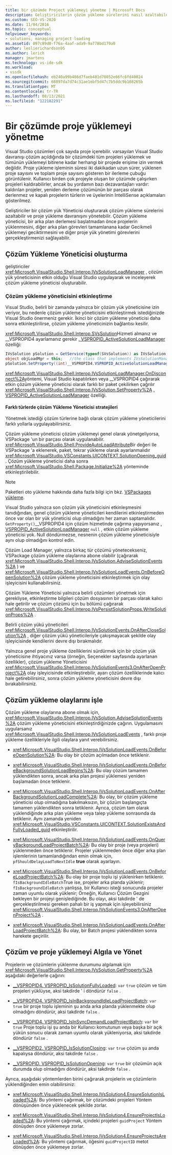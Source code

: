 ```yaml
---
title: bir çözümde Project yüklemeyi yönetme | Microsoft Docs
description: Geliştiricilerin çözüm yükleme sürelerini nasıl azaltabileceğini ve bir çözüm yük Yöneticisi oluşturarak proje yükleme davranışını nasıl yönetebileceğini öğrenin.
ms.custom: SEO-VS-2020
ms.date: 11/04/2016
ms.topic: conceptual
helpviewer_keywords:
- solutions, managing project loading
ms.assetid: 097c89d0-f76a-4aaf-ada9-9a778bd179a0
author: leslierichardson95
ms.author: lerich
manager: jmartens
ms.technology: vs-ide-sdk
ms.workload:
- vssdk
ms.openlocfilehash: eb240a99b486d7faeb481d78052e66fc6fd40024
ms.sourcegitcommit: 68897da7d74c31ae1ebf5d47c7b5ddc9b108265b
ms.translationtype: MT
ms.contentlocale: tr-TR
ms.lasthandoff: 08/13/2021
ms.locfileid: "122102291"
---
```

# <a name="manage-project-loading-in-a-solution"></a>Bir çözümde proje yüklemeyi yönetme
Visual Studio çözümleri çok sayıda proje içerebilir. varsayılan Visual Studio davranışı çözüm açıldığında bir çözümdeki tüm projeleri yüklemek ve tümünün yüklemeyi bitirene kadar herhangi bir projede erişime izin vermek değildir. Proje yükleme işleminin süresi iki dakikadan uzun sürer, yüklenen proje sayısını ve toplam proje sayısını gösteren bir ilerleme çubuğu görüntülenir. Kullanıcı birden çok projeyle oluşan bir çözümde çalışırken projeleri kaldırabilirler, ancak bu yordamın bazı dezavantajları vardır: kaldırılan projeler, yeniden derleme çözümünün bir parçası olarak derlenmez ve kapalı projelerin türlerin ve üyelerinin IntelliSense açıklamaları gösterilmez.

 Geliştiriciler bir çözüm yük Yöneticisi oluşturarak çözüm yükleme sürelerini azaltabilir ve proje yükleme davranışını yönetebilir. Çözüm yükleme yöneticisi, bir arka plan derlemesi başlatmadan önce projelerin yüklenmesini, diğer arka plan görevleri tamamlanana kadar Gecikmeli yüklemeyi geciktirmesini ve diğer proje yük yönetimi görevlerini gerçekleştirmenizi sağlayabilir.

## <a name="create-a-solution-load-manager"></a>Çözüm Yükleme Yöneticisi oluşturma
 geliştiriciler <xref:Microsoft.VisualStudio.Shell.Interop.IVsSolutionLoadManager> , çözüm yük yöneticisinin etkin olduğu Visual Studio uygulayarak ve inceleyerek çözüm yükleme yöneticisi oluşturabilir.

### <a name="activate-a-solution-load-manager"></a>Çözüm yükleme yöneticisini etkinleştirme
 Visual Studio, belirli bir zamanda yalnızca bir çözüm yük yöneticisine izin veriyor, bu nedenle çözüm yükleme yöneticisini etkinleştirmek istediğinizde Visual Studio önermeniz gerekir. İkinci bir çözüm yükleme yöneticisi daha sonra etkinleştirilirse, çözüm yükleme yöneticinizin bağlantısı kesilir.

 <xref:Microsoft.VisualStudio.Shell.Interop.SVsSolution>Hizmeti almanız ve __VSPROPID4 ayarlamanız gerekir [. VSPROPID_ActiveSolutionLoadManager](<xref:Microsoft.VisualStudio.Shell.Interop.__VSPROPID4.VSPROPID_ActiveSolutionLoadManager>) özelliği:

```csharp
IVsSolution pSolution = GetService(typeof(SVsSolution)) as IVsSolution;
object objLoadMgr = this;   //the class that implements IVsSolutionManager
pSolution.SetProperty((int)__VSPROPID4.VSPROPID_ActiveSolutionLoadManager, objLoadMgr);
```

 <xref:Microsoft.VisualStudio.Shell.Interop.IVsSolutionLoadManager.OnDisconnect%2A>yöntemi, Visual Studio kapatılırken veya __VSPROPID4 çağırarak etkin çözüm yükleme yöneticisi olarak farklı bir paket çekilirken çağrılır <xref:Microsoft.VisualStudio.Shell.Interop.IVsSolution.SetProperty%2A> [. VSPROPID_ActiveSolutionLoadManager](<xref:Microsoft.VisualStudio.Shell.Interop.__VSPROPID4.VSPROPID_ActiveSolutionLoadManager>) özelliği.

#### <a name="strategies-for-different-kinds-of-solution-load-manager"></a>Farklı türlerde çözüm Yükleme Yöneticisi stratejileri
 Yönetmek istediği çözüm türlerine bağlı olarak çözüm yükleme yöneticilerini farklı yollarla uygulayabilirsiniz.

 Çözüm yükleme yöneticisi çözüm yüklemeyi genel olarak yönetgeliyorsa, VSPackage 'un bir parçası olarak uygulanabilir. <xref:Microsoft.VisualStudio.Shell.ProvideAutoLoadAttribute>Bir değeri Ile VSPackage 'a eklenerek, paket, tekrar yükleme olarak ayarlanmalıdır <xref:Microsoft.VisualStudio.VSConstants.UICONTEXT.SolutionOpening_guid> . Çözüm yükleme yöneticisi daha sonra <xref:Microsoft.VisualStudio.Shell.Package.Initialize%2A> yönteminde etkinleştirilebilir.

> [!NOTE]
> Paketleri oto yükleme hakkında daha fazla bilgi için bkz. [VSPackages yükleme](../extensibility/loading-vspackages.md).

 Visual Studio yalnızca son çözüm yük yöneticisini etkinleşmesini tanıdığından, genel çözüm yükleme yöneticileri kendilerini etkinleştirmeden önce var olan bir yük yöneticisi olup olmadığını her zaman saptamalıdır. `GetProperty()`__VSPROPID4 için çözüm hizmetinde çağırma yapıyorsanız [. VSPROPID_ActiveSolutionLoadManager](<xref:Microsoft.VisualStudio.Shell.Interop.__VSPROPID4.VSPROPID_ActiveSolutionLoadManager>) `null` , etkin çözüm yükleme yöneticisi yok. Null döndürmezse, nesnenin çözüm yükleme yöneticisiyle aynı olup olmadığını kontrol edin.

 Çözüm Load Manager, yalnızca birkaç tür çözümü yönetecekseniz, VSPackage çözüm yükleme olaylarına abone olabilir (çağırarak <xref:Microsoft.VisualStudio.Shell.Interop.IVsSolution.AdviseSolutionEvents%2A> ) ve <xref:Microsoft.VisualStudio.Shell.Interop.IVsSolutionLoadEvents.OnBeforeOpenSolution%2A> çözüm yükleme yöneticisini etkinleştirmek için olay işleyicisini kullanabilirsiniz.

 Çözüm Yükleme Yöneticisi yalnızca belirli çözümleri yönetmek için gerekliyse, etkinleştirme bilgileri çözüm dosyasının bir parçası olarak kalıcı hale getirilir ve çözüm çözümü için bu bölümü çağırarak <xref:Microsoft.VisualStudio.Shell.Interop.IVsPersistSolutionProps.WriteSolutionProps%2A> .

 Belirli çözüm yükü yöneticileri <xref:Microsoft.VisualStudio.Shell.Interop.IVsSolutionEvents.OnAfterCloseSolution%2A> , diğer çözüm yükü yöneticileriyle çakışmayacak şekilde olay işleyicisinde kendilerini devre dışı bırakmalıdır.

 Yalnızca genel proje yükleme özelliklerini sürdürmek için bir çözüm yük yöneticisine ihtiyacınız varsa (örneğin, Seçenekler sayfasında ayarlanan özellikler), çözüm yükleme Yöneticisini <xref:Microsoft.VisualStudio.Shell.Interop.IVsSolutionEvents3.OnAfterOpenProject%2A> olay işleyicisinde etkinleştirebilir, ayarı çözüm özelliklerinde kalıcı hale getirebilirsiniz, sonra çözüm yükleme yöneticisini devre dışı bırakabilirsiniz.

## <a name="handle-solution-load-events"></a>Çözüm yükleme olaylarını işle
 Çözüm yükleme olaylarına abone olmak için, <xref:Microsoft.VisualStudio.Shell.Interop.IVsSolution.AdviseSolutionEvents%2A> çözüm yükleme yöneticisini etkinleştirdiğinizde çağırın. Uygulamasını uygularsanız <xref:Microsoft.VisualStudio.Shell.Interop.IVsSolutionLoadEvents> , farklı proje yükleme özellikleriyle ilgili olaylara yanıt verebilirsiniz.

- <xref:Microsoft.VisualStudio.Shell.Interop.IVsSolutionLoadEvents.OnBeforeOpenSolution%2A>: Bu olay bir çözüm açılmadan önce tetiklenir.

- <xref:Microsoft.VisualStudio.Shell.Interop.IVsSolutionLoadEvents.OnBeforeBackgroundSolutionLoadBegins%2A>: Bu olay çözüm tamamen yüklendikten sonra, ancak arka plan projesi yüklemesi yeniden başlamadan önce tetiklenir.

- <xref:Microsoft.VisualStudio.Shell.Interop.IVsSolutionLoadEvents.OnAfterBackgroundSolutionLoadComplete%2A>: Bu olay, bir çözüm yükleme yöneticisi olup olmadığına bakılmaksızın, bir çözüm başlangıçta tamamen yüklendikten sonra tetiklenir. Ayrıca, çözüm tam olarak yüklendiğinde arka plan yükleme veya talep yükleme sonrasında da tetiklenir. Aynı zamanda yeniden <xref:Microsoft.VisualStudio.VSConstants.UICONTEXT.SolutionExistsAndFullyLoaded_guid> etkinleştirilir.

- <xref:Microsoft.VisualStudio.Shell.Interop.IVsSolutionLoadEvents.OnQueryBackgroundLoadProjectBatch%2A>: Bu olay bir proje (veya projeleri) yüklenmeden önce tetiklenir. Projeler yüklenmeden önce diğer arka plan işlemlerinin tamamlandığından emin olmak için, `pfShouldDelayLoadToNextIdle` **true** olarak ayarlayın.

- <xref:Microsoft.VisualStudio.Shell.Interop.IVsSolutionLoadEvents.OnBeforeLoadProjectBatch%2A>: Bu olay bir proje toplu işi yüklenirken tetiklenir. `fIsBackgroundIdleBatch`True ise, projeler arka planda yüklenir; `fIsBackgroundIdleBatch` yanlışsa, bir Kullanıcı isteği sonucunda projeler zaman uyumlu olarak yüklenir; Örneğin, Kullanıcı Çözüm Gezgini bekleyen bir projeyi genişlediğinde. Bu olayı, aksi takdirde ' de gerçekleştirilmesi gereken pahalı bir iş yapmak için işleyebilirsiniz <xref:Microsoft.VisualStudio.Shell.Interop.IVsSolutionEvents3.OnAfterOpenProject%2A> .

- <xref:Microsoft.VisualStudio.Shell.Interop.IVsSolutionLoadEvents.OnAfterLoadProjectBatch%2A>: Bu olay, bir Batch projesi yüklendikten sonra harekete geçirilir.

## <a name="detect-and-manage-solution-and-project-loading"></a>Çözüm ve proje yüklemeyi Algıla ve Yönet
 Projelerin ve çözümlerin yüklenme durumunu algılamak için <xref:Microsoft.VisualStudio.Shell.Interop.IVsSolution.GetProperty%2A> aşağıdaki değerlerle çağırın:

- [__VSPROPID4. VSPROPID_IsSolutionFullyLoaded](<xref:Microsoft.VisualStudio.Shell.Interop.__VSPROPID4.VSPROPID_IsSolutionFullyLoaded>): `var` `true` çözüm ve tüm projeleri yüklüyse, aksi takdirde ' i döndürür `false` .

- [__VSPROPID4. VSPROPID_IsInBackgroundIdleLoadProjectBatch](<xref:Microsoft.VisualStudio.Shell.Interop.__VSPROPID4.VSPROPID_IsInBackgroundIdleLoadProjectBatch>): `var` `true` bir proje toplu işleminin şu anda arka planda yüklenmekte olup olmadığını döndürür, aksi takdirde `false` .

- [__VSPROPID4. VSPROPID_IsInSyncDemandLoadProjectBatch](<xref:Microsoft.VisualStudio.Shell.Interop.__VSPROPID4.VSPROPID_IsInSyncDemandLoadProjectBatch>): `var` bir `true` Proje toplu işi şu anda bir Kullanıcı komutunun veya başka bir açık yükün sonucu olarak zaman uyumlu olarak yükleniyorsa, aksi takdirde döndürür `false` .

- [__VSPROPID2. VSPROPID_IsSolutionClosing](<xref:Microsoft.VisualStudio.Shell.Interop.__VSPROPID2.VSPROPID_IsSolutionClosing>): `var` `true` çözüm şu anda kapalıysa döndürür, aksi takdirde `false` .

- [__VSPROPID. VSPROPID_IsSolutionOpening](<xref:Microsoft.VisualStudio.Shell.Interop.__VSPROPID.VSPROPID_IsSolutionOpening>): `var` `true` bir çözümün açık durumda olup olmadığını döndürür, aksi takdirde `false` .

Ayrıca, aşağıdaki yöntemlerden birini çağırarak projelerin ve çözümlerin yüklendiğinden emin olabilirsiniz:

- <xref:Microsoft.VisualStudio.Shell.Interop.IVsSolution4.EnsureSolutionIsLoaded%2A>: Bu yöntemi çağırmak, bir çözümdeki projeleri Yöntem dönüşünden önce yüklenecek şekilde zorlar.

- <xref:Microsoft.VisualStudio.Shell.Interop.IVsSolution4.EnsureProjectIsLoaded%2A>: Bu yöntemi çağırmak, içindeki projeleri `guidProject` Yöntem dönüşden önce yüklemeye zorlar.

- <xref:Microsoft.VisualStudio.Shell.Interop.IVsSolution4.EnsureProjectsAreLoaded%2A>: Bu yöntemi çağırmak, öğesini `guidProjectID` metot dönüşden önce yüklemeye zorlar.
